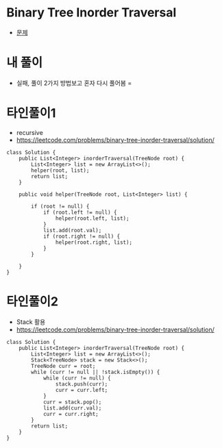 # Binary Tree Inorder Traversal
- [문제](https://leetcode.com/problems/binary-tree-inorder-traversal/)


# 내 풀이
- 실패, 풀이 2가지 방법보고 혼자 다시 풀어봄
=

# 타인풀이1
- recursive
- https://leetcode.com/problems/binary-tree-inorder-traversal/solution/
```
class Solution {
    public List<Integer> inorderTraversal(TreeNode root) {
        List<Integer> list = new ArrayList<>();
        helper(root, list);
        return list;
    }
    
    public void helper(TreeNode root, List<Integer> list) {
        
        if (root != null) {
            if (root.left != null) {
                helper(root.left, list);
            }
            list.add(root.val);
            if (root.right != null) {
                helper(root.right, list);   
            }
        }
        
    }
}
```


# 타인풀이2
- Stack 활용
- https://leetcode.com/problems/binary-tree-inorder-traversal/solution/
```
class Solution {
    public List<Integer> inorderTraversal(TreeNode root) {
        List<Integer> list = new ArrayList<>();
        Stack<TreeNode> stack = new Stack<>();
        TreeNode curr = root;
        while (curr != null || !stack.isEmpty()) {
            while (curr != null) {
                stack.push(curr);
                curr = curr.left;
            }
            curr = stack.pop();
            list.add(curr.val);
            curr = curr.right;
        }
        return list;
    }
}
```

